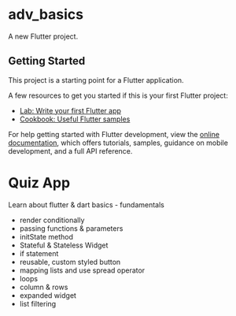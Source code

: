 # adv_basics

A new Flutter project.

## Getting Started

This project is a starting point for a Flutter application.

A few resources to get you started if this is your first Flutter project:

- [Lab: Write your first Flutter app](https://docs.flutter.dev/get-started/codelab)
- [Cookbook: Useful Flutter samples](https://docs.flutter.dev/cookbook)

For help getting started with Flutter development, view the
[online documentation](https://docs.flutter.dev/), which offers tutorials,
samples, guidance on mobile development, and a full API reference.

# Quiz App

Learn about flutter & dart basics - fundamentals
- render conditionally
- passing functions & parameters
- initState method
- Stateful & Stateless Widget
- if statement
- reusable, custom styled button
- mapping lists and use spread operator
- loops
- column & rows
- expanded widget
- list filtering
